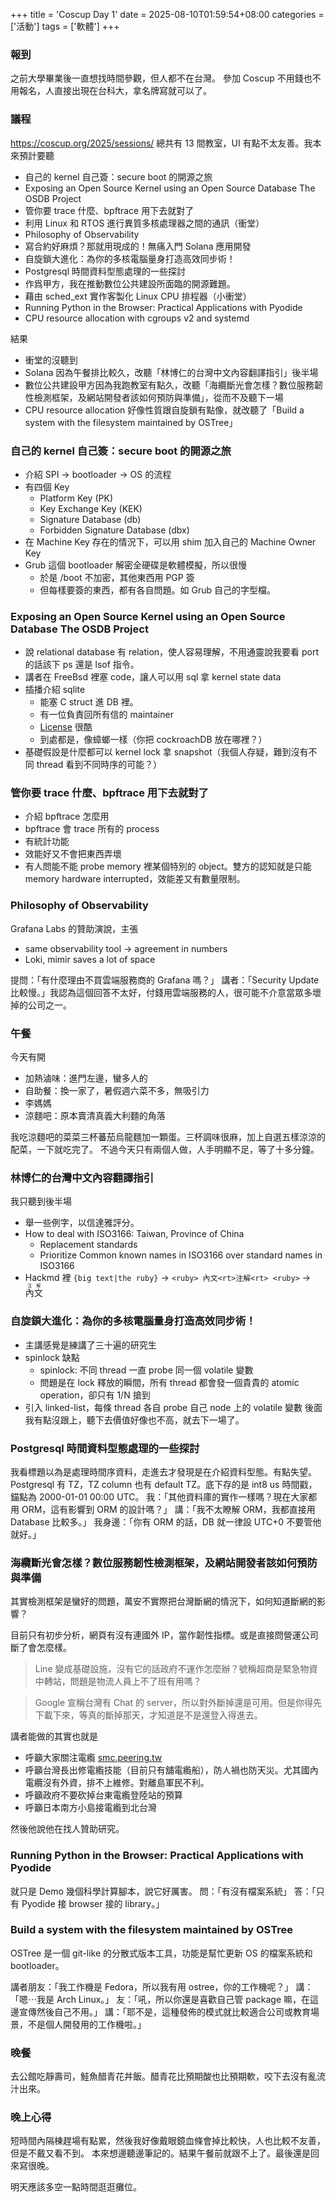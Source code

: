 +++
title = 'Coscup Day 1'
date = 2025-08-10T01:59:54+08:00
categories = ['活動']
tags = ['軟體']
+++

### 報到
之前大學畢業後一直想找時間參觀，但人都不在台灣。
參加 Coscup 不用錢也不用報名，人直接出現在台科大，拿名牌寫就可以了。

### 議程
https://coscup.org/2025/sessions/
總共有 13 間教室，UI 有點不太友善。我本來預計要聽
- 自己的 kernel 自己簽：secure boot 的開源之旅
- Exposing an Open Source Kernel using an Open Source Database The OSDB Project
- 管你要 trace 什麼、bpftrace 用下去就對了
- 利用 Linux 和 RTOS 進行異質多核處理器之間的通訊（衝堂）
- Philosophy of Observability
- 寫合約好麻煩？那就用現成的！無痛入門 Solana 應用開發
- 自旋鎖大進化：為你的多核電腦量身打造高效同步術！
- Postgresql 時間資料型態處理的一些探討
- 作爲甲方，我在推動數位公共建設所面臨的開源難題。
- 藉由 sched_ext 實作客製化 Linux CPU 排程器（小衝堂）
- Running Python in the Browser: Practical Applications with Pyodide
- CPU resource allocation with cgroups v2 and systemd

結果
- 衝堂的沒聽到
- Solana 因為午餐排比較久，改聽「林博仁的台灣中文內容翻譯指引」後半場
- 數位公共建設甲方因為我跑教室有點久，改聽「海纜斷光會怎樣？數位服務韌性檢測框架，及網站開發者該如何預防與準備」，從而不及聽下一場
- CPU resource allocation 好像性質跟自旋鎖有點像，就改聽了「Build a system with the filesystem maintained by OSTree」


### 自己的 kernel 自己簽：secure boot 的開源之旅
- 介紹 SPI -> bootloader -> OS 的流程
- 有四個 Key
  - Platform Key (PK)
  - Key Exchange Key (KEK)
  - Signature Database (db)
  - Forbidden Signature Database (dbx)
- 在 Machine Key 存在的情況下，可以用 shim 加入自己的 Machine Owner Key
- Grub 這個 bootloader 解密全硬碟是軟體模擬，所以很慢
  - 於是 /boot 不加密，其他東西用 PGP 簽
  - 但每樣要簽的東西，都有各自問題。如 Grub 自己的字型檔。

### Exposing an Open Source Kernel using an Open Source Database The OSDB Project
- 說 relational database 有 relation，使人容易理解，不用通靈說我要看 port 的話該下 ps 還是 lsof 指令。
- 講者在 FreeBsd 裡塞 code，讓人可以用 sql 拿 kernel state data
- 插播介紹 sqlite
  - 能塞 C struct 進 DB 裡。
  - 有一位負責回所有信的 maintainer
  - [License](https://spdx.org/licenses/blessing.html) 很酷
  - 到處都是，像蟑螂一樣（你把 cockroachDB 放在哪裡？）
- 基礎假設是什麼都可以 kernel lock 拿 snapshot（我個人存疑，難到沒有不同 thread 看到不同時序的可能？）

### 管你要 trace 什麼、bpftrace 用下去就對了
- 介紹 bpftrace 怎麼用
- bpftrace 會 trace 所有的 process
- 有統計功能
- 效能好又不會把東西弄壞
- 有人問能不能 probe memory 裡某個特別的 object。雙方的認知就是只能 memory hardware interrupted，效能差又有數量限制。

### Philosophy of Observability
Grafana Labs 的贊助演說，主張
- same observability tool -> agreement in numbers
- Loki, mimir saves a lot of space

提問：「有什麼理由不買雲端服務商的 Grafana 嗎？」
講者：「Security Update 比較慢。」我認為這個回答不太好，付錢用雲端服務的人，很可能不介意當眾多壞掉的公司之一。

### 午餐
今天有開
- 加熱滷味：進門左邊，蠻多人的
- 自助餐：換一家了，暑假週六菜不多，無吸引力
- 李媽媽
- 涼麵吧：原本賣清真義大利麵的角落

我吃涼麵吧的菜菜三杯蕃茄烏龍麵加一顆蛋。三杯調味很麻，加上自選五樣涼涼的配菜，一下就吃完了。
不過今天只有兩個人做，人手明顯不足，等了十多分鐘。

### 林博仁的台灣中文內容翻譯指引
我只聽到後半場
- 舉一些例字，以信達雅評分。
- How to deal with ISO3166: Taiwan, Province of China
    - Replacement standards
    - Prioritize Common known names in ISO3166 over standard names in ISO3166
- Hackmd 裡 `{big text|the ruby}` -> `<ruby> 內文<rt>注解<rt> <ruby>` -> <ruby> 內文<rt>注解<rt> <ruby>

### 自旋鎖大進化：為你的多核電腦量身打造高效同步術！
- 主講感覺是練講了三十遍的研究生
- spinlock 缺點
    - spinlock: 不同 thread 一直 probe 同一個 volatile 變數
    - 問題是在 lock 釋放的瞬間，所有 thread 都會發一個貴貴的 atomic operation，卻只有 1/N 搶到
- 引入 linked-list，每條 thread 各自 probe 自己 node 上的 volatile 變數
後面我有點沒跟上，聽下去價值好像也不高，就去下一場了。

### Postgresql 時間資料型態處理的一些探討
我看標題以為是處理時間序資料，走進去才發現是在介紹資料型態。有點失望。
Postgresql 有 TZ，TZ column 也有 default TZ。底下存的是 int8 us 時間戳，錨點為 2000-01-01 00:00 UTC。
我：「其他資料庫的實作一樣嗎？現在大家都用 ORM，這有影響到 ORM 的設計嗎？」
講：「我不太瞭解 ORM，我都直接用 Database 比較多。」
我身邊：「你有 ORM 的話，DB 就一律設 UTC+0 不要管他就好。」

### 海纜斷光會怎樣？數位服務韌性檢測框架，及網站開發者該如何預防與準備
其實檢測框架是蠻好的問題，萬安不實際把台灣斷網的情況下，如何知道斷網的影響？

目前只有初步分析，網頁有沒有連國外 IP，當作韌性指標。或是直接問營運公司斷了會怎麼樣。
> Line 變成基礎設施，沒有它的話政府不運作怎麼辦？號稱超商是緊急物資中轉站，問題是物流人員上不了班有用嗎？

> Google 宣稱台灣有 Chat 的 server，所以對外斷掉還是可用。但是你得先下載下來，等真的斷掉那天，才知道是不是還登入得進去。

講者能做的其實也就是
- 呼籲大家關注電䌫 [smc.peering.tw](https://smc.peering.tw)
- 呼籲台灣長出修電䌫技能（目前只有舖電䌫船），防人禍也防天災。尤其國內電纜沒有外資，排不上維修。對離島軍民不利。
- 呼籲政府不要砍掉台東電䌫登陸站的預算
- 呼籲日本南方小島接電䌫到北台灣

然後他說他在找人贊助研究。

### Running Python in the Browser: Practical Applications with Pyodide
就只是 Demo 幾個科學計算腳本，說它好厲害。
問：「有沒有檔案系統」
答：「只有 Pyodide 接 browser 接的 library。」

### Build a system with the filesystem maintained by OSTree
OSTree 是一個 git-like 的分散式版本工具，功能是幫忙更新 OS 的檔案系統和 bootloader。

講者朋友：「我工作機是 Fedora，所以我有用 ostree，你的工作機呢？」
講：「嗯⋯我是 Arch Linux。」
友：「吼，所以你還是喜歡自己管 package 嘛，在這邊宣傳然後自己不用。」
講：「耶不是，這種發佈的模式就比較適合公司或教育場景，不是個人開發用的工作機啦。」

### 晚餐
去公館吃靜壽司，鮭魚醋青花丼飯。醋青花比預期酸也比預期軟，咬下去沒有亂流汁出來。

### 晚上心得
短時間內隔棟趕場有點累，然後我好像戴眼鏡血條會掉比較快，人也比較不友善，但是不戴又看不到。
本來想邊聽邊筆記的。結果午餐前就跟不上了。最後還是回來寫很晚。

明天應該多空一點時間逛逛攤位。

